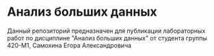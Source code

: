 # Анализ больших данных
Данный репозиторий предназначен для публикации лабораторных работ по дисциплине "Анализ больших данных" от студента группы 420-М1, Самохина Егора Александровича
